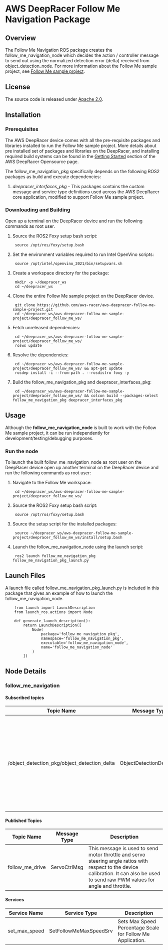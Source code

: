 # AWS DeepRacer Follow Me Navigation Package

## Overview

The Follow Me Navigation ROS package creates the follow_me_navigation_node which decides the action / controller message to send out using the normalized detection error (delta) received from object_detection_node. For more information about the Follow Me sample project, see [Follow Me sample project](https://github.com/aws-racer/aws-deepracer-follow-me-sample-project).

## License

The source code is released under [Apache 2.0](https://aws.amazon.com/apache-2-0/).

## Installation

### Prerequisites

The AWS DeepRacer device comes with all the pre-requisite packages and libraries installed to run the Follow Me sample project. More details about pre installed set of packages and libraries on the DeepRacer, and installing required build systems can be found in the [Getting Started](https://github.com/aws-racer/aws-deepracer-launcher/blob/main/getting-started.md) section of the AWS DeepRacer Opensource page.

The follow_me_navigation_pkg specifically depends on the following ROS2 packages as build and execute dependencies:

1. *deepracer_interfaces_pkg* - This packages contains the custom message and service type definitions used across the AWS DeepRacer core application, modified to support Follow Me sample project.

### Downloading and Building

Open up a terminal on the DeepRacer device and run the following commands as root user.

1. Source the ROS2 Foxy setup bash script:

        source /opt/ros/foxy/setup.bash 

1. Set the environment variables required to run Intel OpenVino scripts:

        source /opt/intel/openvino_2021/bin/setupvars.sh

1. Create a workspace directory for the package:

        mkdir -p ~/deepracer_ws
        cd ~/deepracer_ws

1. Clone the entire Follow Me sample project on the DeepRacer device.

        git clone https://github.com/aws-racer/aws-deepracer-follow-me-sample-project.git
        cd ~/deepracer_ws/aws-deepracer-follow-me-sample-project/deepracer_follow_me_ws/

1. Fetch unreleased dependencies:

        cd ~/deepracer_ws/aws-deepracer-follow-me-sample-project/deepracer_follow_me_ws/
        rosws update

1. Resolve the dependencies:

        cd ~/deepracer_ws/aws-deepracer-follow-me-sample-project/deepracer_follow_me_ws/ && apt-get update
        rosdep install -i --from-path . --rosdistro foxy -y

1. Build the follow_me_navigation_pkg and deepracer_interfaces_pkg:

        cd ~/deepracer_ws/aws-deepracer-follow-me-sample-project/deepracer_follow_me_ws/ && colcon build --packages-select follow_me_navigation_pkg deepracer_interfaces_pkg


## Usage

Although the **follow_me_navigation_node** is built to work with the Follow Me sample project, it can be run independently for development/testing/debugging purposes.

### Run the node

To launch the built follow_me_navigation_node as root user on the DeepRacer device open up another terminal on the DeepRacer device and run the following commands as root user:

1. Navigate to the Follow Me workspace:

        cd ~/deepracer_ws/aws-deepracer-follow-me-sample-project/deepracer_follow_me_ws/

1. Source the ROS2 Foxy setup bash script:

        source /opt/ros/foxy/setup.bash 

1. Source the setup script for the installed packages:

        source ~/deepracer_ws/aws-deepracer-follow-me-sample-project/deepracer_follow_me_ws/install/setup.bash 

1. Launch the follow_me_navigation_node using the launch script:

        ros2 launch follow_me_navigation_pkg follow_me_navigation_pkg_launch.py

## Launch Files

A launch file called follow_me_navigation_pkg_launch.py is included in this package that gives an example of how to launch the follow_me_navigation_node.

        from launch import LaunchDescription
        from launch_ros.actions import Node

        def generate_launch_description():
            return LaunchDescription([
                Node(
                    package='follow_me_navigation_pkg',
                    namespace='follow_me_navigation_pkg',
                    executable='follow_me_navigation_node',
                    name='follow_me_navigation_node'
                )
            ])


## Node Details

### follow_me_navigation

#### Subscribed topics

| Topic Name | Message Type | Description |
|----------- | ------------ | ----------- |
|/object_detection_pkg/object_detection_delta|ObjectDetectionDeltaMsg|Message with Object Detection normalized error (delta) of the detected object from the target (reference) position with respect to x and y axes.|

#### Published Topics

| Topic Name | Message Type | Description |
| ---------- | ------------ | ----------- |
|follow_me_drive|ServoCtrlMsg|This message is used to send motor throttle and servo steering angle ratios with respect to the device calibration. It can also be used to send raw PWM values for angle and throttle.|

#### Services

| Service Name | Service Type | Description |
| ---------- | ------------ | ----------- |
|set_max_speed|SetFollowMeMaxSpeedSrv|Sets Max Speed Percentage Scale for Follow Me Application.|

